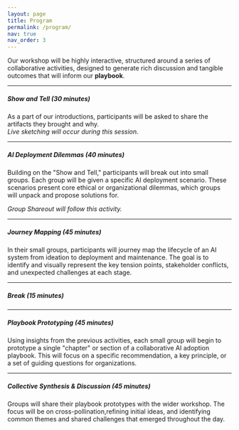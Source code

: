 ```yaml
---
layout: page
title: Program
permalink: /program/
nav: true
nav_order: 3
---
```


Our workshop will be highly interactive, structured around a series of collaborative activities, designed to generate rich discussion and tangible outcomes that will inform our **playbook**.

---

##### **Show and Tell (30 minutes)**

As a part of our introductions, participants will be asked to share the artifacts they brought and why.  
*Live sketching will occur during this session.*

---

##### **AI Deployment Dilemmas (40 minutes)**

Building on the "Show and Tell," participants will break out into small groups. Each group will be given a specific AI deployment scenario. These scenarios present core ethical or organizational dilemmas, which groups will unpack and propose solutions for.  

*Group Shareout will follow this activity.*

---

##### Journey Mapping (45 minutes)

In their small groups, participants will journey map the lifecycle of an AI system from ideation to deployment and maintenance. The goal is to identify and visually represent the key tension points, stakeholder conflicts, and unexpected challenges at each stage.

---

##### Break (15 minutes)

---

##### Playbook Prototyping (45 minutes)

Using insights from the previous activities, each small group will begin to prototype a single "chapter" or section of a collaborative AI adoption playbook. This will focus on a specific recommendation, a key principle, or a set of guiding questions for organizations.

---

##### Collective Synthesis & Discussion (45 minutes)

Groups will share their playbook prototypes with the wider workshop. The focus will be on cross-pollination,refining initial ideas, and identifying common themes and shared challenges that emerged throughout the day.